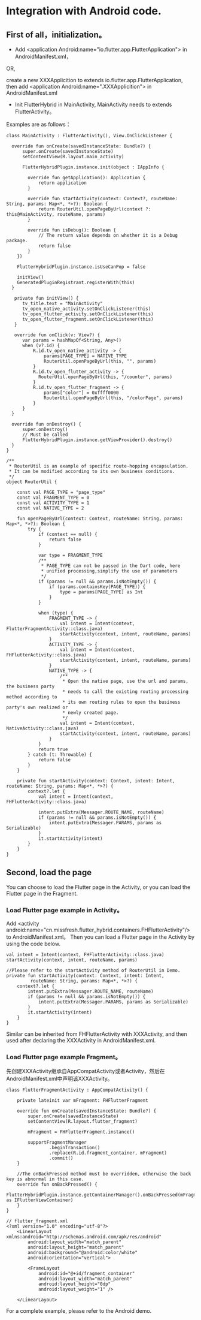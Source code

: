 # Integration with Android code.

## First of all，initialization。

 * Add \<application Android:name="io.flutter.app.FlutterApplication"> in AndroidManifest.xml，
 
 OR,
 
  create a new XXXApplicition to extends io.flutter.app.FlutterApplication, then add \<application Android:name=".XXXApplicition"> in AndroidManifest.xml

 * Init FlutterHybrid in MainActivity, MainActivity needs to  extends FlutterActivity。
 
 
Examples are as follows：



    class MainActivity : FlutterActivity(), View.OnClickListener {

      override fun onCreate(savedInstanceState: Bundle?) {
          super.onCreate(savedInstanceState)
          setContentView(R.layout.main_activity)

          FlutterHybridPlugin.instance.init(object : IAppInfo {

            override fun getApplication(): Application {
                return application
            }

            override fun startActivity(context: Context?, routeName: String, params: Map<*, *>?): Boolean {
                return RouterUtil.openPageByUrl(context ?: this@MainActivity, routeName, params)
            }

            override fun isDebug(): Boolean {
                // The return value depends on whether it is a Debug package.
                return false
            }
        })

        FlutterHybridPlugin.instance.isUseCanPop = false

        initView()
        GeneratedPluginRegistrant.registerWith(this)
      }

       private fun initView() {
          tv_title.text = "MainActivity"
          tv_open_native_activity.setOnClickListener(this)
          tv_open_flutter_activity.setOnClickListener(this)
          tv_open_flutter_fragment.setOnClickListener(this)
       }

       override fun onClick(v: View?) {
          var params = hashMapOf<String, Any>()
          when (v?.id) {
              R.id.tv_open_native_activity -> {
                  params[PAGE_TYPE] = NATIVE_TYPE
                  RouterUtil.openPageByUrl(this, "", params)
              }
              R.id.tv_open_flutter_activity -> {
                RouterUtil.openPageByUrl(this, "/counter", params)
              }
              R.id.tv_open_flutter_fragment -> {
                  params["color"] = 0xffff0000
                  RouterUtil.openPageByUrl(this, "/colorPage", params)
              }
          }
      }

      override fun onDestroy() {
          super.onDestroy()
          // Must be called
          FlutterHybridPlugin.instance.getViewProvider().destroy()
      }
    }
    
    /**
     * RouterUtil is an example of specific route-hopping encapsulation. 
     * It can be modified according to its own business conditions.
     */ 
    object RouterUtil {
	
	    const val PAGE_TYPE = "page_type"
	    const val FRAGMENT_TYPE = 0
	    const val ACTIVITY_TYPE = 1
	    const val NATIVE_TYPE = 2
	
	    fun openPageByUrl(context: Context, routeName: String, params: Map<*, *>?): Boolean {
	        try {
	            if (context == null) {
	                return false
	            }
	
	            var type = FRAGMENT_TYPE
	            /**
	             * PAGE_TYPE can not be passed in the Dart code, here
	             * unified processing,simplify the use of parameters
	             */
	            if (params != null && params.isNotEmpty()) {
	                if (params.containsKey(PAGE_TYPE)) {
	                    type = params[PAGE_TYPE] as Int
	                }
	            }
	
	            when (type) {
	                FRAGMENT_TYPE -> {
	                    val intent = Intent(context, FlutterFragmentActivity::class.java)
	                    startActivity(context, intent, routeName, params)
	                }
	                ACTIVITY_TYPE -> {
	                    val intent = Intent(context, FHFlutterActivity::class.java)
	                    startActivity(context, intent, routeName, params)
	                }
	                NATIVE_TYPE -> {
	                    /**
	                     * Open the native page, use the url and params, the business party
	                     * needs to call the existing routing processing method according to
	                     * its own routing rules to open the business party's own realized or
	                     * newly created page.
	                     */
	                    val intent = Intent(context, NativeActivity::class.java)
	                    startActivity(context, intent, routeName, params)
	                }
	            }
	            return true
	        } catch (t: Throwable) {
	            return false
	        }
	    }
	
	    private fun startActivity(context: Context, intent: Intent, routeName: String, params: Map<*, *>?) {
	        context?.let {
	            val intent = Intent(context, FHFlutterActivity::class.java)
	
	            intent.putExtra(Messager.ROUTE_NAME, routeName)
	            if (params != null && params.isNotEmpty()) {
	                intent.putExtra(Messager.PARAMS, params as Serializable)
	            }
	            it.startActivity(intent)
	        }
	    }
	}

    
## Second, load the page

You can choose to load the Flutter page in the Activity, or you can load the Flutter page in the Fragment.

### Load Flutter page example in Activity。

Add \<activity android:name="cn.missfresh.flutter_hybrid.containers.FHFlutterActivity"/> to AndroidManifest.xml。 Then you can load a Flutter page in the Activity by using the code below.


    val intent = Intent(context, FHFlutterActivity::class.java)
    startActivity(context, intent, routeName, params)

    //Please refer to the startActivity method of RouterUtil in Demo.
    private fun startActivity(context: Context, intent: Intent, 
             routeName: String, params: Map<*, *>?) {
        context?.let {
            intent.putExtra(Messager.ROUTE_NAME, routeName)
            if (params != null && params.isNotEmpty()) {
                intent.putExtra(Messager.PARAMS, params as Serializable)
            }
            it.startActivity(intent)
        }
    }
    
    
Similar can be inherited from FHFlutterActivity with XXXActivity, and then used after declaring the XXXActivity in AndroidManifest.xml.

### Load Flutter page example Fragment。
   
先创建XXXActivity继承自AppCompatActivity或者Activity，然后在AndroidManifest.xml中声明该XXXActivity。

	class FlutterFragmentActivity : AppCompatActivity() {
	
	    private lateinit var mFragment: FHFlutterFragment
	
	    override fun onCreate(savedInstanceState: Bundle?) {
	        super.onCreate(savedInstanceState)
	        setContentView(R.layout.flutter_fragment)
	
	        mFragment = FHFlutterFragment.instance()
	
	        supportFragmentManager
	                .beginTransaction()
	                .replace(R.id.fragment_container, mFragment)
	                .commit()
	    }
	    
	    //The onBackPressed method must be overridden, otherwise the back key is abnormal in this case.
	    override fun onBackPressed() {
	        FlutterHybridPlugin.instance.getContainerManager().onBackPressed(mFragment as IFlutterViewContainer)
	    }
	}
	
	// flutter_fragment.xml
	<?xml version="1.0" encoding="utf-8"?>
		<LinearLayout xmlns:android="http://schemas.android.com/apk/res/android"
		    android:layout_width="match_parent"
		    android:layout_height="match_parent"
		    android:background="@android:color/white"
		    android:orientation="vertical">
		
		    <FrameLayout
		        android:id="@+id/fragment_container"
		        android:layout_width="match_parent"
		        android:layout_height="0dp"
		        android:layout_weight="1" />
		
		</LinearLayout>
		
For a complete example, please refer to the Android demo.




